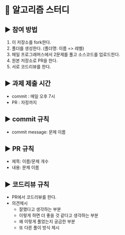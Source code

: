 # 📙 알고리즘 스터디

## ▶ 참여 방법
1. 이 저장소를 fork한다.
2. 폴더를 생성한다. (폴더명: 이름 => 레벨)
3. 매일 프로그래머스에서 2문제를 풀고 소스코드를 업로드한다.
4. 원본 저장소로 PR을 한다.
5. 서로 코드리뷰를 한다.

## ▶ 과제 제출 시간
- commit : 매일 오후 7시
- PR : 자정까지

## ▶ commit 규칙
- commit message: 문제 이름

## ▶ PR 규칙
- 제목: 이름/문제 개수
- 내용: 문제 이름

## ▶ 코드리뷰 규칙
- PR에서 코드리뷰를 한다.
- 의견제시
  - 잘했다고 생각하는 부분
  - 이렇게 하면 더 좋을 것 같다고 생각하는 부분
  - 왜 이렇게 풀었는지 궁금한 부분
  - 또 다른 풀이 방식 제시
